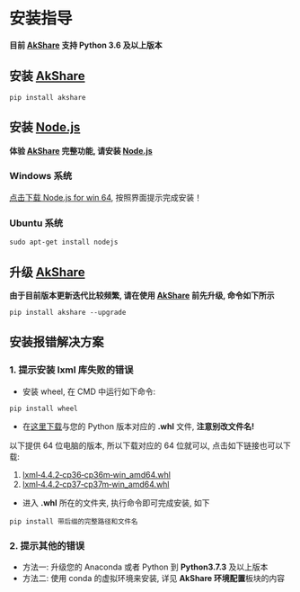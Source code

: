 # 安装指导

**目前 [AkShare](https://github.com/jindaxiang/akshare) 支持 Python 3.6 及以上版本**

## 安装 [AkShare](https://github.com/jindaxiang/akshare)

```
pip install akshare
```

## 安装 [Node.js](https://nodejs.org/dist/)

**体验 [AkShare](https://github.com/jindaxiang/akshare) 完整功能, 请安装 [Node.js](https://nodejs.org/dist/)**

### Windows 系统

[点击下载 Node.js for win 64](https://nodejs.org/dist/v12.13.0/node-v12.13.0-x64.msi), 按照界面提示完成安装！

### Ubuntu 系统
```
sudo apt-get install nodejs
```

## 升级 [AkShare](https://github.com/jindaxiang/akshare)

**由于目前版本更新迭代比较频繁, 请在使用 [AkShare](https://github.com/jindaxiang/akshare) 前先升级, 命令如下所示**

```
pip install akshare --upgrade
```

## 安装报错解决方案

### 1. 提示安装 lxml 库失败的错误

- 安装 wheel, 在 CMD 中运行如下命令:

```
pip install wheel
```

- 在[这里下载](http://www.lfd.uci.edu/~gohlke/pythonlibs/#lxml3)与您的 Python 版本对应的 **.whl** 文件, **注意别改文件名!**

以下提供 64 位电脑的版本, 所以下载对应的 64 位就可以, 点击如下链接也可以下载:

1. [lxml‑4.4.2‑cp36‑cp36m‑win_amd64.whl](https://jfds-1252952517.cos.ap-chengdu.myqcloud.com/akshare/software/lxml/lxml-4.4.2-cp36-cp36m-win_amd64.whl)
2. [lxml‑4.4.2‑cp37‑cp37m‑win_amd64.whl](https://jfds-1252952517.cos.ap-chengdu.myqcloud.com/akshare/software/lxml/lxml-4.4.2-cp37-cp37m-win_amd64.whl)

- 进入 **.whl** 所在的文件夹, 执行命令即可完成安装, 如下

```
pip install 带后缀的完整路径和文件名
```

### 2. 提示其他的错误

- 方法一: 升级您的 Anaconda 或者 Python 到 **Python3.7.3** 及以上版本
- 方法二: 使用 conda 的虚拟环境来安装, 详见 **AkShare 环境配置**板块的内容
